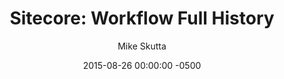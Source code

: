 ---
layout: post
title: "Sitecore: Workflow Full History"
date:   2015-08-26 00:00:00 -0500
categories: sitecore
tags: sitecore history
author: Mike Skutta
target: https://community.sitecore.net/technical_blogs/b/mike_skutta/posts/sitecore-workflow-full-history
excerpt: Our clients were asking for a way to view Workflow History for all versions of an item at the same time. Out of the box, Sitecore provides a way to view the Workflow History for the current version of an item. We decided to create an additional “Full History” button in the Workflow group that allowed our clients to view the full history. The Full History button only appears for items that are participating in workflow.
---